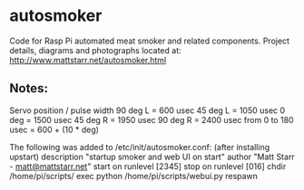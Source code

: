 autosmoker
==========
Code for Rasp Pi automated meat smoker and related components. Project details, diagrams and photographs located at: http://www.mattstarr.net/autosmoker.html

Notes:
----------------------------
Servo position / pulse width
90 deg L = 600 usec
45 deg L = 1050 usec
0 deg = 1500 usec
45 deg R = 1950 usec
90 deg R = 2400 usec 
from 0 to 180
usec = 600 + (10 * deg)

The following was added to /etc/init/autosmoker.conf: (after installing upstart)
description "startup smoker and web UI on start"
author "Matt Starr - matt@mattstarr.net"
start on runlevel [2345]
stop on runlevel [016]
chdir /home/pi/scripts/
exec python /home/pi/scripts/webui.py
respawn
